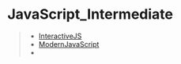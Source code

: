 # JavaScript_Intermediate

> * [InteractiveJS](http://github.com/627km/Javascript_intermediate/tree/main/interactiveJS) 
> * [ModernJavaScript](http://github.com/627km/Javascript_intermediate/tree/main/modernJavaScript)
> * 


